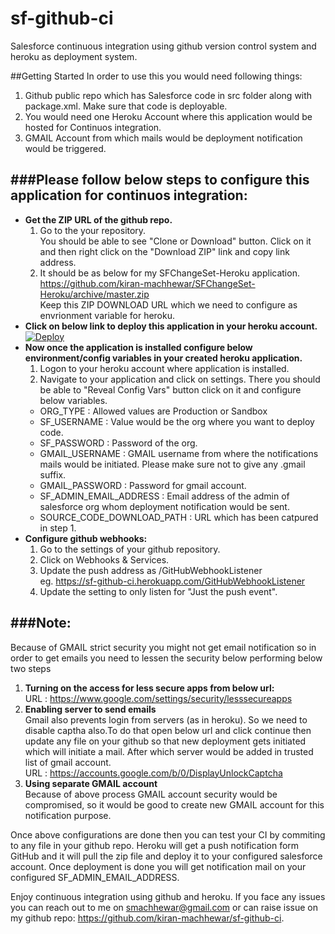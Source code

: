 # sf-github-ci
Salesforce continuous integration using github version control system and heroku as deployment system.

##Getting Started
In order to use this you would need following things:  
  1. Github public repo which has Salesforce code in src folder along with package.xml. Make sure that code is deployable.  
  2. You would need one Heroku Account where this application would be hosted for Continuos integration.  
  3. GMAIL Account from which mails would be deployment notification would be triggered.  

###Please follow below steps to configure this application for continuos integration: 
-------------------------------------------------------------------------------------
  - **Get the ZIP URL of the github repo.**  
    1. Go to the your repository.  
      You should be able to see "Clone or Download" button. Click on it and then right click on the "Download ZIP" link and copy link address.  
    2. It should be as below for my SFChangeSet-Heroku application.  
      https://github.com/kiran-machhewar/SFChangeSet-Heroku/archive/master.zip  
      Keep this ZIP DOWNLOAD URL which we need to configure as envrionment variable for heroku.  
  - **Click on below link to deploy this application in your heroku account.**  
    <a href="https://www.heroku.com/deploy/?template=https://github.com/kiran-machhewar/sf-github-ci">
      <img src="https://www.herokucdn.com/deploy/button.svg" alt="Deploy">
    </a>
  - **Now once the application is installed configure below environment/config variables in your created heroku application.**  
    1. Logon to your heroku account where application is installed.  
    2. Navigate to your application and click on settings. There you should be able to "Reveal Config Vars" button click on it and configure below variables.  
      *  ORG_TYPE : Allowed values are Production or Sandbox  
      *  SF_USERNAME : Value would be the org where you want to deploy code.  
      *  SF_PASSWORD : Password of the org.  
      *  GMAIL_USERNAME : GMAIL username from where the notifications mails would be initiated. Please make sure not to give any .gmail suffix.  
      *  GMAIL_PASSWORD : Password for gmail account.  
      *  SF_ADMIN_EMAIL_ADDRESS : Email address of the admin of salesforce org whom deployment notification would be sent.  
      *  SOURCE_CODE_DOWNLOAD_PATH : URL which has been catpured in step 1.
  - **Configure github webhooks:**  
    1. Go to the settings of your github repository.  
    2. Click on Webhooks & Services.    
    3. Update the push address as <your-heroku-app-main-address>/GitHubWebhookListener  
      eg. https://sf-github-ci.herokuapp.com/GitHubWebhookListener  
    4. Update the setting to only listen for "Just the push event". 
    

###Note:  
--------
Because of GMAIL strict security you might not get email notification so in order to get emails you need to lessen the security below performing below two steps  
  1. **Turning on the access for less secure apps from below url:**  
      URL : https://www.google.com/settings/security/lesssecureapps  
  2. **Enabling server to send emails**  
    Gmail also prevents login from servers (as in heroku). So we need to disable captha also.To do that open below url and click continue then update any file on your github so that new deployment gets initiated which will initiate a mail. After which server would be added in trusted list of gmail account.  
      URL : https://accounts.google.com/b/0/DisplayUnlockCaptcha
  3. **Using separate GMAIL account**  
    Because of above process GMAIL account security would be compromised, so it would be good to create new GMAIL account for this notification purpose.

 
Once above configurations are done then you can test your CI by commiting to any file in your github repo. Heroku will get a push notification form GitHub and it will pull the zip file and deploy it to your configured salesforce account. Once deployment is done you will get notification mail on your configured SF_ADMIN_EMAIL_ADDRESS.
  
Enjoy continuous integration using github and heroku. If you face any issues you can reach out to me on smachhewar@gmail.com or can raise issue on my github repo: https://github.com/kiran-machhewar/sf-github-ci.



